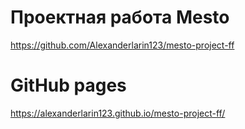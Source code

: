 # Проектная работа Mesto
https://github.com/Alexanderlarin123/mesto-project-ff
# GitHub pages
https://alexanderlarin123.github.io/mesto-project-ff/


